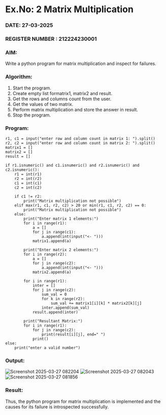 # Ex.No: 2   Matrix Multiplication 

### DATE: 27-03-2025                                                                           
### REGISTER NUMBER : 212224230001

### AIM: 
Write a python program for matrix multiplication and inspect for failures.
 
### Algorithm:
1. Start the program.
2. Create empty list formatrix1, matrix2 and result.
3. Get the rows and columns count from the user.
4. Get the values of two matrix.
5. Perform matrix multiplication and store the answer in result.
6. Stop the program.
### Program:

```
r1, c1 = input("enter row and column count in matrix 1: ").split()
r2, c2 = input("enter row and column count in matrix 2: ").split()
matrix1 = []
matrix2 = []
result = []

if r1.isnumeric() and c1.isnumeric() and r2.isnumeric() and c2.isnumeric():
    r1 = int(r1)
    r2 = int(r2)
    c1 = int(c1)
    c2 = int(c2)

    if c1 != r2:
        print("Matrix multiplication not possible")
    elif max(r1, c1, r2, c2) > 20 or min(r1, c1, r2, c2) == 0:
        print("Matrix multiplication not possible")
    else:
        print("Enter matrix 1 elements:")
        for i in range(r1):
            a = []
            for j in range(c1):
                a.append(int(input("<- ")))
            matrix1.append(a)

        print("Enter matrix 2 elements:")
        for i in range(r2):
            a = []
            for j in range(c2):
                a.append(int(input("<- ")))
            matrix2.append(a)

        for i in range(r1):
            inter = []
            for j in range(c2):
                sum_val = 0
                for k in range(r2):
                    sum_val += matrix1[i][k] * matrix2[k][j]
                inter.append(sum_val)
            result.append(inter)

        print("Resultant Matrix:")
        for i in range(r1):
            for j in range(c2):
                print(result[i][j], end=" ")
            print()
else:
    print("enter a valid number")
```

### Output:
![Screenshot 2025-03-27 082204](https://github.com/user-attachments/assets/41abdcdc-0099-4881-868c-d4782b94dcc1)
![Screenshot 2025-03-27 082043](https://github.com/user-attachments/assets/8e530210-6b80-4354-bb94-4dbc1467d62c)
![Screenshot 2025-03-27 081856](https://github.com/user-attachments/assets/e4e53308-43da-4b67-8d59-6576340ade61)






### Result:
Thus, the python program for matrix multiplication is implemented and the causes for its failure is introspected successfully.

